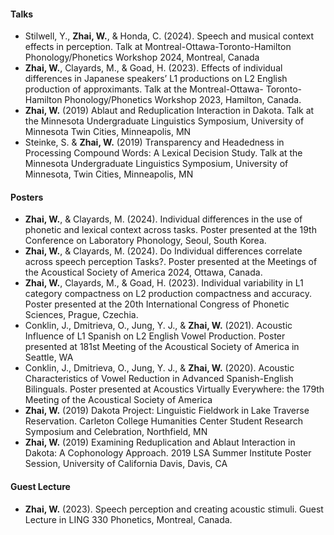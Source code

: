 #### Talks
- Stilwell, Y., **Zhai, W.**, & Honda, C. (2024). Speech and musical context effects in perception. Talk at 
Montreal-Ottawa-Toronto-Hamilton Phonology/Phonetics Workshop 2024, Montreal, 
Canada
- **Zhai, W.**, Clayards, M., & Goad, H. (2023). Effects of individual differences in Japanese speakers’ L1 
productions on L2 English production of approximants. Talk at the Montreal-Ottawa-
Toronto-Hamilton Phonology/Phonetics Workshop 2023, Hamilton, Canada.
- **Zhai, W.** (2019) Ablaut and Reduplication Interaction in Dakota. Talk at the Minnesota 
Undergraduate Linguistics Symposium, University of Minnesota Twin Cities, Minneapolis, MN
- Steinke, S. & **Zhai, W.** (2019) Transparency and Headedness in Processing Compound Words: A 
Lexical Decision Study. Talk at the Minnesota Undergraduate Linguistics Symposium, University of Minnesota, Twin Cities, Minneapolis, MN
#### Posters
- **Zhai, W.**, & Clayards, M. (2024). Individual differences in the use of phonetic and lexical context 
across tasks. Poster presented at the 19th Conference on Laboratory Phonology, Seoul, South 
Korea.
- **Zhai, W.**, & Clayards, M. (2024). Do Individual differences correlate across speech perception 
Tasks?. Poster presented at the Meetings of the Acoustical Society of America 2024, Ottawa, Canada.
- **Zhai, W.**, Clayards, M., & Goad, H. (2023). Individual variability in L1 category compactness on L2 
production compactness and accuracy. Poster presented at the 20th International Congress of 
Phonetic Sciences, Prague, Czechia. 
- Conklin, J., Dmitrieva, O., Jung, Y. J., & **Zhai, W.** (2021). Acoustic Influence of L1 Spanish on
L2 English Vowel Production. Poster presented at 181st Meeting of the Acoustical Society
of America in Seattle, WA
- Conklin, J., Dmitrieva, O., Jung, Y. J., & **Zhai, W.** (2020). Acoustic Characteristics of Vowel
Reduction in Advanced Spanish-English Bilinguals. Poster presented at Acoustics Virtually
Everywhere: the 179th Meeting of the Acoustical Society of America
- **Zhai, W.** (2019) Dakota Project: Linguistic Fieldwork in Lake Traverse Reservation. Carleton College 
Humanities Center Student Research Symposium and Celebration, Northfield, MN
- **Zhai, W.** (2019) Examining Reduplication and Ablaut Interaction in Dakota: A Cophonology
Approach. 2019 LSA Summer Institute Poster Session, University of California Davis, Davis, CA
#### Guest Lecture
- **Zhai, W.** (2023). Speech perception and creating acoustic stimuli. Guest Lecture in LING 330 
Phonetics, Montreal, Canada.


